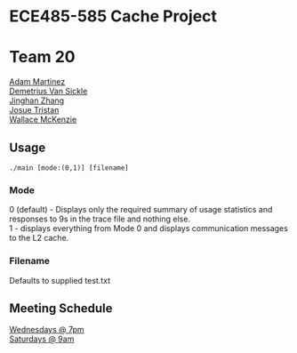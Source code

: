 # ECE485-585 Cache Project
# Team 20
[Adam Martinez](ajm27@pdx.edu)\
[Demetrius Van Sickle](dvansic2@pdx.edu)\
[Jinghan Zhang](jinghan2@pdx.edu)\
[Josue Tristan](jtristan@pdx.edu)\
[Wallace McKenzie](mwallace@pdx.edu)


## Usage
```
./main [mode:(0,1)] [filename]
```
### Mode
0 (default) - Displays only the required summary of usage statistics and responses to 9s in the trace file and nothing else.\
1 - displays everything from Mode 0 and displays communication messages to the L2 cache.

### Filename
Defaults to supplied test.txt

## Meeting Schedule
[Wednesdays @ 7pm](https://pdx.zoom.us/j/85382843510) \
[Saturdays @ 9am](https://pdx.zoom.us/j/85063811600)